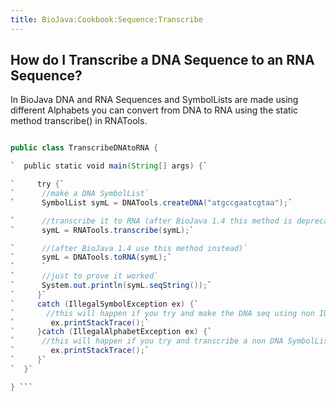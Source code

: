 ```yaml
---
title: BioJava:Cookbook:Sequence:Transcribe
---
```


How do I Transcribe a DNA Sequence to an RNA Sequence?
------------------------------------------------------

In BioJava DNA and RNA Sequences and SymbolLists are made using
different Alphabets you can convert from DNA to RNA using the static
method transcribe() in RNATools.

```java import org.biojava.bio.symbol.\*; import org.biojava.bio.seq.\*;

public class TranscribeDNAtoRNA {

`  public static void main(String[] args) {`

`     try {`  
`      //make a DNA SymbolList`  
`      SymbolList symL = DNATools.createDNA("atgccgaatcgtaa");`

`      //transcribe it to RNA (after BioJava 1.4 this method is deprecated)`  
`      symL = RNATools.transcribe(symL);`

`      //(after BioJava 1.4 use this method instead)`  
`      symL = DNATools.toRNA(symL);`  
`      `  
`      //just to prove it worked`  
`      System.out.println(symL.seqString());`  
`     }`  
`     catch (IllegalSymbolException ex) {`  
`       //this will happen if you try and make the DNA seq using non IUB symbols`  
`        ex.printStackTrace();`  
`     }catch (IllegalAlphabetException ex) {`  
`      //this will happen if you try and transcribe a non DNA SymbolList`  
`        ex.printStackTrace();`  
`     }`  
`  }`

} ```
